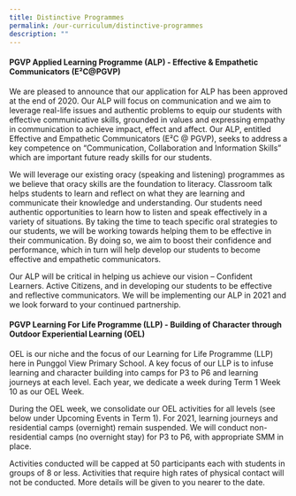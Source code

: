 ```yaml
---
title: Distinctive Programmes
permalink: /our-curriculum/distinctive-programmes
description: ""
---
```

#### PGVP Applied Learning Programme (ALP) - Effective & Empathetic Communicators (E²C@PGVP)
We are pleased to announce that our application for ALP has been approved at the end of 2020. Our ALP will focus on communication and we aim to leverage real-life issues and authentic problems to equip our students with effective communicative skills, grounded in values and expressing empathy in communication to achieve impact, effect and affect. Our ALP, entitled Effective and Empathetic Communicators (E²C @ PGVP), seeks to address a key competence on “Communication, Collaboration and Information Skills” which are important future ready skills for our students. 

We will leverage our existing oracy (speaking and listening) programmes as we believe that oracy skills are the foundation to literacy. Classroom talk helps students to learn and reflect on what they are learning and communicate their knowledge and understanding. Our students need authentic opportunities to learn how to listen and speak effectively in a variety of situations. By taking the time to teach specific oral strategies to our students, we will be working towards helping them to be effective in their communication. By doing so, we aim to boost their confidence and performance, which in turn will help develop our students to become effective and empathetic communicators.

Our ALP will be critical in helping us achieve our vision – Confident Learners. Active Citizens, and in developing our students to be effective and reflective communicators. We will be implementing our ALP in 2021 and we look forward to your continued partnership.

#### PGVP Learning For Life Programme (LLP) - Building of Character through Outdoor Experiential Learning (OEL)
OEL is our niche and the focus of our Learning for Life Programme (LLP) here in Punggol View Primary School. A key focus of our LLP is to infuse learning and character building into camps for P3 to P6 and learning journeys at each level. Each year, we dedicate a week during Term 1 Week 10 as our OEL Week.

During the OEL week, we consolidate our OEL activities for all levels (see below under Upcoming Events in Term 1). For 2021, learning journeys and residential camps (overnight) remain suspended. We will conduct non-residential camps (no overnight stay) for P3 to P6, with appropriate SMM in place.

Activities conducted will be capped at 50 participants each with students in groups of 8 or less. Activities that require high rates of physical contact will not be conducted. More details will be given to you nearer to the date.